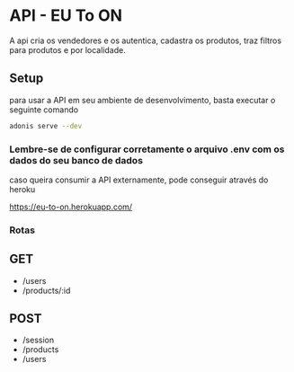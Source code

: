 # API - EU To ON

A api cria os vendedores e os autentica, cadastra os produtos, traz filtros para produtos e por localidade.

## Setup

para usar a API em seu ambiente de desenvolvimento, basta executar o seguinte comando

```bash
adonis serve --dev
```

### Lembre-se de configurar corretamente o arquivo .env com os dados do seu banco de dados

caso queira consumir a API externamente, pode conseguir através do heroku

https://eu-to-on.herokuapp.com/

### Rotas

## GET

- /users
- /products/:id

## POST

- /session
- /products
- /users
